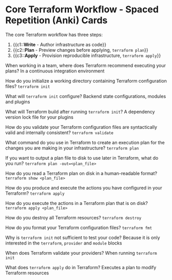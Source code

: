 # Core Terraform Workflow - Spaced Repetition (Anki) Cards

The core Terraform workflow has three steps:

1) {{c1::**Write** - Author infrastructure as code}}
1) {{c2::**Plan** - Preview changes before applying, `terraform plan`}}
1) {{c3::**Apply** - Provision reproducible infrastructure, `terraform apply`}}

When working in a team, where does Terraform recommend executing your plans? In a continuous integration environment

How do you initialize a working directory containing Terraform configuration files? `terraform init`

What will `terraform init` configure? Backend state configurations, modules and plugins

What will Terraform build after running `terraform init`? A dependency version lock file for your plugins

How do you validate your Terraform configuration files are syntactically valid and internally consistent? `terraform validate`

What command do you use in Terraform to create an execution plan for the changes you are making in your infrastructure? `terraform plan`

If you want to output a plan file to disk to use later in Terraform, what do you run? `terraform plan -out=<plan_file>`

How do you read a Terraform plan on disk in a human-readable format? `terraform show <plan_file>`

How do you produce and execute the actions you have configured in your Terraform? `terraform apply`

How do you execute the actions in a Terraform plan that is on disk? `terraform apply <plan_file>`

How do you destroy all Terraform resources? `terraform destroy`

How do you format your Terraform configuration files? `terraform fmt`

Why is `terraform init` not sufficient to test your code? Because it is only interested in the `terraform`, `provider` and `module` blocks

When does Terraform validate your providers? When running `terraform init`

What does `terraform apply` do in Terraform? Executes a plan to modify Terraform resources